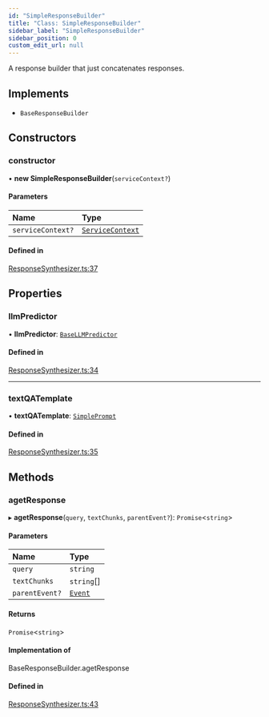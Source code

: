 ```yaml
---
id: "SimpleResponseBuilder"
title: "Class: SimpleResponseBuilder"
sidebar_label: "SimpleResponseBuilder"
sidebar_position: 0
custom_edit_url: null
---
```


A response builder that just concatenates responses.

## Implements

- `BaseResponseBuilder`

## Constructors

### constructor

• **new SimpleResponseBuilder**(`serviceContext?`)

#### Parameters

| Name | Type |
| :------ | :------ |
| `serviceContext?` | [`ServiceContext`](../interfaces/ServiceContext.md) |

#### Defined in

[ResponseSynthesizer.ts:37](https://github.com/run-llama/llamascript/blob/6ea89db/packages/core/src/ResponseSynthesizer.ts#L37)

## Properties

### llmPredictor

• **llmPredictor**: [`BaseLLMPredictor`](../interfaces/BaseLLMPredictor.md)

#### Defined in

[ResponseSynthesizer.ts:34](https://github.com/run-llama/llamascript/blob/6ea89db/packages/core/src/ResponseSynthesizer.ts#L34)

___

### textQATemplate

• **textQATemplate**: [`SimplePrompt`](../modules.md#simpleprompt)

#### Defined in

[ResponseSynthesizer.ts:35](https://github.com/run-llama/llamascript/blob/6ea89db/packages/core/src/ResponseSynthesizer.ts#L35)

## Methods

### agetResponse

▸ **agetResponse**(`query`, `textChunks`, `parentEvent?`): `Promise`<`string`\>

#### Parameters

| Name | Type |
| :------ | :------ |
| `query` | `string` |
| `textChunks` | `string`[] |
| `parentEvent?` | [`Event`](../interfaces/Event.md) |

#### Returns

`Promise`<`string`\>

#### Implementation of

BaseResponseBuilder.agetResponse

#### Defined in

[ResponseSynthesizer.ts:43](https://github.com/run-llama/llamascript/blob/6ea89db/packages/core/src/ResponseSynthesizer.ts#L43)
